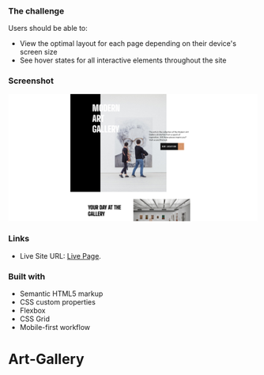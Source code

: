 ### The challenge

Users should be able to:

- View the optimal layout for each page depending on their device's screen size
- See hover states for all interactive elements throughout the site

### Screenshot

![](./Screenshot.png)

### Links

- Live Site URL: [Live Page](https://thignvs.github.io/Art-Gallery/).


### Built with

- Semantic HTML5 markup
- CSS custom properties
- Flexbox
- CSS Grid
- Mobile-first workflow
# Art-Gallery
